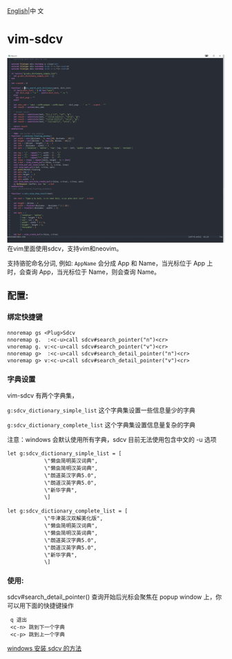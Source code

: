 [English](./README.md)|中 文

# vim-sdcv
![sdcv](./sdcv_vim.gif)
在vim里面使用sdcv，支持vim和neovim。

支持骆驼命名分词, 例如: `AppName` 会分成 App 和 Name，当光标位于 App 上时，会查询 App，当光标位于 Name，则会查询 Name。

## 配置:


### 绑定快捷键
```vimscript
nnoremap gs <Plug>Sdcv
nnoremap g.  :<c-u>call sdcv#search_pointer("n")<cr>
vnoremap g. v:<c-u>call sdcv#search_pointer("v")<cr>
nnoremap g>  :<c-u>call sdcv#search_detail_pointer("n")<cr>
vnoremap g> v:<c-u>call sdcv#search_detail_pointer("v")<cr>
```

### 字典设置
vim-sdcv 有两个字典集， 

`g:sdcv_dictionary_simple_list` 这个字典集设置一些信息量少的字典

`g:sdcv_dictionary_complete_list` 这个字典集设置信息量复杂的字典

注意：windows 会默认使用所有字典，sdcv 目前无法使用包含中文的 -u 选项
```
let g:sdcv_dictionary_simple_list = [
			\"懒虫简明英汉词典",
			\"懒虫简明汉英词典",
			\"朗道英汉字典5.0",
			\"朗道汉英字典5.0",
			\"新华字典",
			\]

let g:sdcv_dictionary_complete_list = [
			\"牛津英汉双解美化版",
			\"懒虫简明英汉词典",
			\"懒虫简明汉英词典",
			\"朗道英汉字典5.0",
			\"朗道汉英字典5.0",
			\"新华字典",
			\]

```

### 使用:

sdcv#search_detail_pointer() 查询开始后光标会聚焦在 popup window 上，你可以用下面的快捷键操作


```
 q 退出
 <c-n> 跳到下一个字典
 <c-p> 跳到上一个字典
```


[windows 安装 sdcv 的方法](./compile-sdcv-in-msys2.md)
